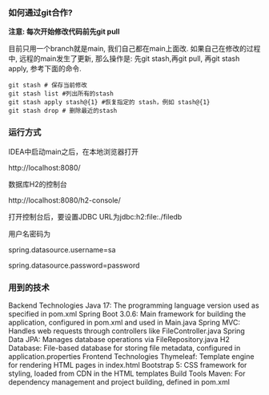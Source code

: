 ### 如何通过git合作?

**注意: 每次开始修改代码前先git pull**

目前只用一个branch就是main, 我们自己都在main上面改. 如果自己在修改的过程中, 远程的main发生了更新, 那么操作是: 先git stash,再git pull, 再git stash apply, 参考下面的命令.
```
git stash # 保存当前修改
git stash list #列出所有的stash
git stash apply stash@{1} #恢复指定的 stash，例如 stash@{1}
git stash drop # 删除最近的stash
```

### 运行方式
IDEA中启动main之后，在本地浏览器打开

http://localhost:8080/

数据库H2的控制台

http://localhost:8080/h2-console/

打开控制台后，要设置JDBC URL为jdbc:h2:file:./filedb

用户名密码为

spring.datasource.username=sa

spring.datasource.password=password


### 用到的技术

Backend Technologies
Java 17: The programming language version used as specified in pom.xml
Spring Boot 3.0.6: Main framework for building the application, configured in pom.xml and used in Main.java
Spring MVC: Handles web requests through controllers like FileController.java
Spring Data JPA: Manages database operations via FileRepository.java
H2 Database: File-based database for storing file metadata, configured in application.properties
Frontend Technologies
Thymeleaf: Template engine for rendering HTML pages in index.html
Bootstrap 5: CSS framework for styling, loaded from CDN in the HTML templates
Build Tools
Maven: For dependency management and project building, defined in pom.xml